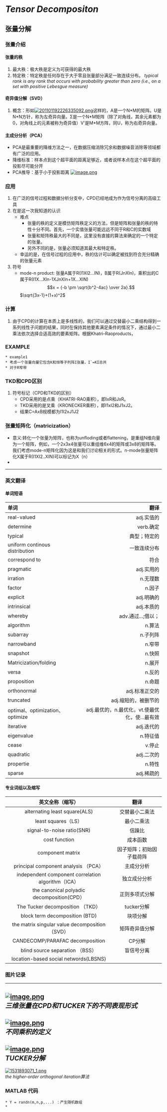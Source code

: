 # *Tensor Decompositon*
## 张量分解
### 张量介绍
#### 张量的秩
1. 最大秩：极大秩是定义为可获得的最大秩
2. 特定秩：特定秩是任何存在于大于零且张量部分满足一致连续分布。
*typical rank is
any rank that occurs with probability greater than zero (i.e., on a set with positive
Lebesgue measure)*
#### 奇异值分解（SVD）
1. 概念：形如[![201101192226335092.png](https://s19.postimg.cc/5w98n4pxv/201101192226335092.png)](https://postimg.cc/image/nz2beclsf/)这样的，A是一个N\*M的矩阵。U是N\*N方针，称为左奇异向量。Σ是一个N\*M矩阵（除了对角线，其余元素都为0，对角线上的元素被称为奇异值）V'是M\*M方阵，同U，称为右奇异向量。
#### 主成分分析（PCA）
* PCA是最重要的降维方法之一，在数据压缩消除冗余和数据噪音消除等领域都有广泛的应用。
* 降维标准：样本点到这个超平面的距离足够近，或者说样本点在这个超平面的投影尽可能分开
* PCA推导：基于小于投影距离 
[![image.png](https://s19.postimg.cc/sv1tbqinn/image.png)](https://postimg.cc/image/kpjrdkuen/)
	
### 应用
1. 在广泛的信号过程和数据分析分支中，CPD已经地成为作为信号分离的高级工具
2. 在是这一次我知道的认识
	* 难点
		* 张量的秩的定义是模仿矩阵秩定义的方法，但是矩阵和张量的秩的特性十分不同。首先，一个实值张量可能远远不同于R和C的实数域
		* 张量和矩阵秩最大的不同是，这里没有直接的算法来确定的一个特定的张量。
		* 另外不同的是，张量必须知道其最大和特定秩。
	* 幸运的是，在信号过程的应用中，秩的估计可以确定被找到符合充分精确的张量元素
3. 符号
	* mode-n product: 张量A属于R(I1XI2...IN)，B属于R(JnXIn)，乘积出的C属于R(I1X...XIn-1XJnXIn+1X...XIN)
$$x = {-b \pm \sqrt{b^2-4ac} \over 2a}.$$
$\sqrt{3x-1}+(1+x)^2$
	
### 计算
1. 由于CPD的计算在本质上是多线性的，我们可以通过交替最小二乘结构得到一系列线性子问题的结果，同时在保持其他要素满足条件的情况下，通过最小二乘法依次选择合适高效的要素矩阵。根据Khatri–Raoproducts，
### EXAMPLE
	* example1
	* 考虑一个张量向量它包含K和恒等子列阵I张量，I`=KI总共
	* 对于R窄带
### TKD和CPD区别
1. 符号标记（CPD和TKD的区别）
	* CPD采用的是点乘（KHATRI-RAO乘积），即IxR和JxR。
	* TKD采用的是叉乘（KRONECKER乘积），即I1xI2和J1xJ2。
	* 结果C=AxB规模都为I1I2xJ1J2
	
### 张量矩阵化（matricization）
* 意义:转化一个张量为矩阵，也称为unfloding或者flattening，是重组N维向量为一个矩阵，例如，一个2x3x4张量可以重组维6x4的矩阵或3x8的矩阵等。我们考虑mode-n矩阵化因为这是和我们讨论相关的形式。n-mode张量矩阵化X属于R(I1XI2..XIN)可以标记为X（n）
* 		 
---
	
### 英文翻译
#### 单词短语

|单词|翻译|
| :- | -: |
|real-valued| adj.实值的|
|determine  |verb.确定|
|typical |典型；特定的|
|uniform continous distribution| 一致连续分布|
|correspond to |符合|
|pragmatic |adj.实用的|
|irration |n.无理数|
|factor |n.因子|
|explicit |adj.明确的|
|intrinsical |adj.本质的|
|whereby |adv.通过...;借以；|
|algorithm |n.算法|
|subarray |n.子列阵|
|narrowband| n.窄带|
|snapshot |n.快照|
|Matricization/folding |n.展开|
|versa |n.反的|
|proposition |n.命题|
|orthonormal |adj.标准正交的
|truncated|adj.缩短的，被删节的|
|optimal、optimization、optimize|adj.最优的，n.最优化，vt.使最优化，使...最有效|
|iterative|adj.迭代的|
|eigenvalue|n.特征值|
|cease|v.停止|
|quadratic|adj.二次的|
|propertie|n.特性|
|sparse|adj.稀疏的|

#### 专业词组以及缩写
|英文全称（缩写）|翻译|
| :-: | :-: |
|alternating least square(ALS)| 交替最小二乘法|
|least squares（LS）|最小二乘法|
|signal-to-noise ratio(SNR) |信躁比|
|cost function |成本函数|
|component matrix| 因子矩阵；初始因子载荷阵|
|principal component analysis （PCA）|主成分分析|
|independent component correlation algorithm（ICA）| 独立成分分析|
|the canonical polyadic decomposition(CPD）|正则多项式分解|
|The Tucker decomposition （TKD）|tucker分解|
|block term decomposition (BTD) |块项分解|
|the matrix singular value decomposition（SVD）|矩阵奇异值分解|
|CANDECOMP/PARAFAC decomposition |CP分解|
|blind source separation （BSS）|盲信号分离|
|location-based social networds(LBSNS)||
### 图片记录
---
[![image.png](https://s19.postimg.cc/t2t4j1as3/image.png )](https://postimg.cc/image/j5i3pz367/)      
*三维张量在CPD和TUCKER下的不同表现形式*    
---
[![image.png](https://s19.postimg.cc/kafu6lh83/image.png)](https://postimg.cc/image/rdnpm7mnj/)  
*不同乘积的定义*  
---
[![image.png](https://s19.postimg.cc/ad4tdkzcj/image.png)](https://postimg.cc/image/8y38ouy9b/)  
*TUCKER分解*  
---
[![1531893071_1.png](https://s19.postimg.cc/6e3xjptgz/1531893071_1.png)](https://postimg.cc/image/go6ciyjcf/)  
*the higher-order orthogonal iteration算法*
### MATLAB 代码
	* Y = randn(m,n,p,...) ：产生随机数组
	* 
